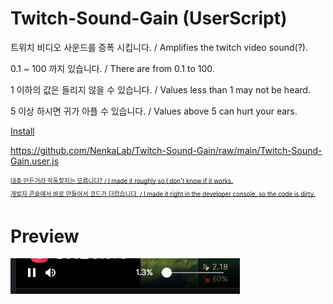 # Twitch-Sound-Gain (UserScript)
트위치 비디오 사운드를 증폭 시킵니다. / Amplifies the twitch video sound(?).

0.1 ~ 100 까지 있습니다. / There are from 0.1 to 100.

1 이하의 값은 들리지 않을 수 있습니다. / Values less than 1 may not be heard.

5 이상 하시면 귀가 아플 수 있습니다. / Values above 5 can hurt your ears.

[Install](https://github.com/NenkaLab/Twitch-Sound-Gain/raw/main/Twitch-Sound-Gain.user.js)

https://github.com/NenkaLab/Twitch-Sound-Gain/raw/main/Twitch-Sound-Gain.user.js

~~<sub><sup>대충 만든거라 작동할지는 모릅니다? / I made it roughly so I don't know if it works.</sub></sup>~~<br>
~~<sub><sup>개발자 콘솔에서 바로 만들어서 코드가 더럽습니다. / I made it right in the developer console, so the code is dirty.</sub></sup>~~

# Preview
![Preview](https://github.com/NenkaLab/Twitch-Sound-Gain/raw/main/preview.PNG)
